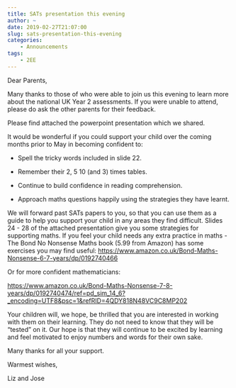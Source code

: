 ```yaml
---
title: SATs presentation this evening
author: ~
date: 2019-02-27T21:07:00
slug: sats-presentation-this-evening
categories:
    - Announcements
tags:
    - 2EE
---
```


Dear Parents,

Many thanks to those of who were able to join us this evening to learn more about the national UK Year 2 assessments. If you were unable to attend, please do ask the other parents for their feedback.  

Please find attached the powerpoint presentation which we shared. 

It would be wonderful if you could support your child over the coming months prior to May in becoming confident to:

* Spell the tricky words included in slide 22.

* Remember their 2, 5 10 (and 3)  times tables.

* Continue to build confidence in reading comprehension.

* Approach maths questions happily using the strategies they have learnt.

We will forward past SATs papers to you, so that you can use them as a guide to help you support your child in any areas they find difficult.  Slides 24 - 28 of the attached presentation give you some strategies for supporting maths.  If you feel your child needs any extra practice in maths - The Bond No Nonsense Maths book (5.99 from Amazon) has some exercises you may find useful: https://www.amazon.co.uk/Bond-Maths-Nonsense-6-7-years/dp/0192740466

Or for more confident mathematicians: 

https://www.amazon.co.uk/Bond-Maths-Nonsense-7-8-years/dp/0192740474/ref=pd_sim_14_6?_encoding=UTF8&psc=1&refRID=4QDY818N48VC9C8MP202

Your children will, we hope, be thrilled that you are interested in working with them on their learning.  They do not need to know that they will be “tested” on it. Our hope is that they will continue to be excited by learning and feel motivated to enjoy numbers and words for their own sake.

Many thanks for all your support.

Warmest wishes,

Liz and Jose
